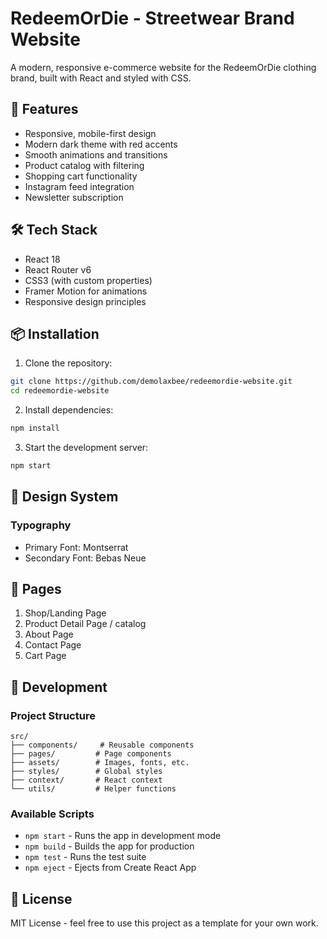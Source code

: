 # RedeemOrDie - Streetwear Brand Website

A modern, responsive e-commerce website for the RedeemOrDie clothing brand, built with React and styled with CSS.

## 🚀 Features

- Responsive, mobile-first design
- Modern dark theme with red accents
- Smooth animations and transitions
- Product catalog with filtering
- Shopping cart functionality
- Instagram feed integration
- Newsletter subscription

## 🛠 Tech Stack

- React 18
- React Router v6
- CSS3 (with custom properties)
- Framer Motion for animations
- Responsive design principles

## 📦 Installation

1. Clone the repository:
```bash
git clone https://github.com/demolaxbee/redeemordie-website.git
cd redeemordie-website
```

2. Install dependencies:
```bash
npm install
```

3. Start the development server:
```bash
npm start
```

## 🎨 Design System

### Typography
- Primary Font: Montserrat
- Secondary Font: Bebas Neue

## 📱 Pages

1. Shop/Landing Page
3. Product Detail Page / catalog
4. About Page
5. Contact Page
6. Cart Page

## 🔧 Development

### Project Structure
```
src/
├── components/     # Reusable components
├── pages/         # Page components
├── assets/        # Images, fonts, etc.
├── styles/        # Global styles
├── context/       # React context
└── utils/         # Helper functions
```

### Available Scripts

- `npm start` - Runs the app in development mode
- `npm build` - Builds the app for production
- `npm test` - Runs the test suite
- `npm eject` - Ejects from Create React App

## 📄 License

MIT License - feel free to use this project as a template for your own work.
